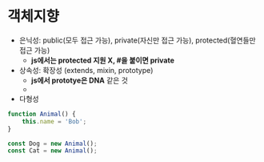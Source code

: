 # 객체지향

-   은닉성: public(모두 접근 가능), private(자신만 접근 가능), protected(혈연들만 접근 가능)
    -   **js에서는 protected 지원 X, #을 붙이면 private**
-   상속성: 확장성 (extends, mixin, prototype)
    -   **js에서 prototye은 DNA** 같은 것
    -
-   다형성

```js
function Animal() {
    this.name = 'Bob';
}

const Dog = new Animal();
const Cat = new Animal();
```
